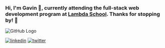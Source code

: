 ### Hi, I'm Gavin 👋, currently attending the full-stack web development program at [Lambda School](https://lambdaschool.com/). Thanks for stopping by! :rocket:

![GitHub Logo](https://media0.giphy.com/media/AOSwwqVjNZlDO/giphy.gif?cid=ecf05e47cf00da701398b88f80551e2a3220b46a6d086df0&rid=giphy.gif)

<p>
  <a href="https://www.linkedin.com/in/gavin-stahl-0842b6184/"><img src="https://img.icons8.com/color/96/000000/linkedin.png" alt="linkedin"/></a>
  <a href="https://twitter.com/stahlgazer"><img src="https://img.icons8.com/color/96/000000/twitter-squared.png" alt="twitter"/></a>
</p>
